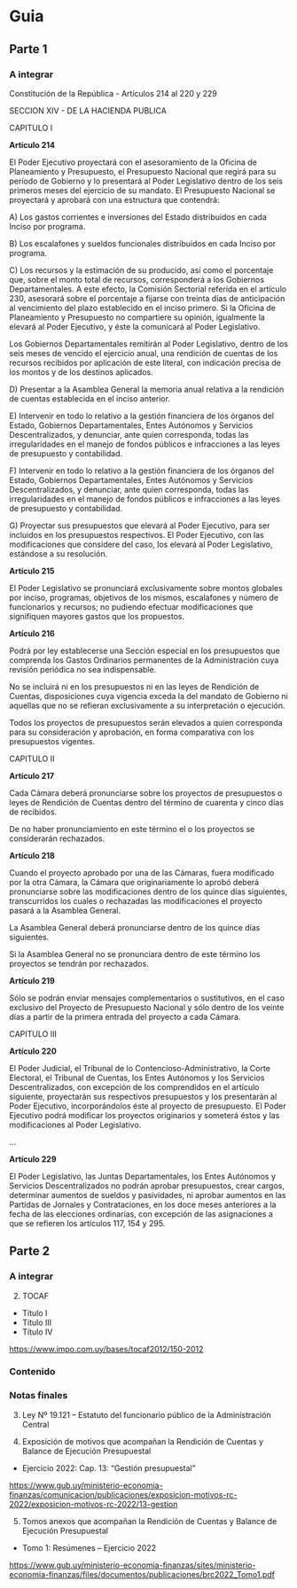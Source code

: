 
# Guia

## Parte 1

### A integrar
Constitución de la República - Artículos 214 al 220 y 229

SECCION XIV - DE LA HACIENDA PUBLICA

CAPITULO I

**Artículo 214**

El Poder Ejecutivo proyectará con el asesoramiento de la Oficina de Planeamiento y Presupuesto, el Presupuesto Nacional que regirá para su período de Gobierno y lo presentará al Poder Legislativo dentro de los seis primeros meses del ejercicio de su mandato.
El Presupuesto Nacional se proyectará y aprobará con una estructura que contendrá:

A) Los gastos corrientes e inversiones del Estado distribuidos en cada Inciso por programa.

B) Los escalafones y sueldos funcionales distribuidos en cada Inciso por programa.

C) Los recursos y la estimación de su producido, así como el porcentaje que, sobre el monto total de recursos, corresponderá a los Gobiernos Departamentales. A este efecto, la Comisión Sectorial referida en el artículo 230, asesorará sobre el porcentaje a fijarse con treinta días de anticipación al vencimiento del plazo establecido en el inciso primero. Si la Oficina de Planeamiento y Presupuesto no compartiere su opinión, igualmente la elevará al Poder Ejecutivo, y éste la comunicará al Poder Legislativo.

Los Gobiernos Departamentales remitirán al Poder Legislativo, dentro de los seis meses de vencido el ejercicio anual, una rendición de cuentas de los recursos recibidos por aplicación de este literal, con indicación precisa de los montos y de los destinos aplicados.

D) Presentar a la Asamblea General la memoria anual relativa a la rendición de cuentas establecida en el inciso anterior.

E) Intervenir en todo lo relativo a la gestión financiera de los órganos del Estado, Gobiernos Departamentales, Entes Autónomos y Servicios Descentralizados, y denunciar, ante quien corresponda, todas las irregularidades en el manejo de fondos públicos e infracciones a las leyes de presupuesto y contabilidad.

F) Intervenir en todo lo relativo a la gestión financiera de los órganos del Estado, Gobiernos Departamentales, Entes Autónomos y Servicios Descentralizados, y denunciar, ante quien corresponda, todas las irregularidades en el manejo de fondos públicos e infracciones a las leyes de presupuesto y contabilidad.

G) Proyectar sus presupuestos que elevará al Poder Ejecutivo, para ser incluidos en los presupuestos respectivos. El Poder Ejecutivo, con las modificaciones que considere del caso, los elevará al Poder Legislativo, estándose a su resolución.

**Artículo 215**

El Poder Legislativo se pronunciará exclusivamente sobre montos globales por inciso, programas, objetivos de los mismos, escalafones y número de funcionarios y recursos; no pudiendo efectuar modificaciones que signifiquen mayores gastos que los propuestos.

**Artículo 216**

Podrá por ley establecerse una Sección especial en los presupuestos que comprenda los Gastos Ordinarios permanentes de la Administración cuya revisión periódica no sea indispensable. 

No se incluirá ni en los presupuestos ni en las leyes de Rendición de Cuentas, disposiciones cuya vigencia exceda la del mandato de Gobierno ni aquellas que no se refieran exclusivamente a su interpretación o
ejecución.

Todos los proyectos de presupuestos serán elevados a quien corresponda para su consideración y aprobación, en forma comparativa con los presupuestos vigentes.

CAPITULO II

**Artículo 217**

Cada Cámara deberá pronunciarse sobre los proyectos de presupuestos o leyes de Rendición de Cuentas dentro del término de cuarenta y cinco días de recibidos.

De no haber pronunciamiento en este término el o los proyectos se considerarán rechazados.

**Artículo 218**

 Cuando el proyecto aprobado por una de las Cámaras, fuera modificado por la otra Cámara, la Cámara que originariamente lo aprobó deberá pronunciarse sobre las modificaciones dentro de los quince días siguientes, transcurridos los cuales o rechazadas las modificaciones el proyecto pasará a la Asamblea General.

La Asamblea General deberá pronunciarse dentro de los quince días siguientes.

Si la Asamblea General no se pronunciara dentro de este término los proyectos se tendrán por rechazados.

**Artículo 219**

Sólo se podrán enviar mensajes complementarios o sustitutivos, en el caso exclusivo del Proyecto de Presupuesto Nacional y sólo dentro de los veinte días a partir de la primera entrada del proyecto a cada Cámara. 

CAPITULO III

**Artículo 220**

El Poder Judicial, el Tribunal de lo Contencioso-Administrativo, la Corte Electoral, el Tribunal de Cuentas, los Entes Autónomos y los Servicios Descentralizados, con excepción de los comprendidos en el artículo siguiente, proyectarán sus respectivos presupuestos y los presentarán al Poder Ejecutivo, incorporándolos éste al proyecto de presupuesto. El Poder Ejecutivo podrá modificar los proyectos originarios y someterá éstos y las modificaciones al Poder Legislativo.

...

**Artículo 229**

El Poder Legislativo, las Juntas Departamentales, los Entes Autónomos y Servicios Descentralizados no podrán aprobar presupuestos, crear cargos, determinar aumentos de sueldos y pasividades, ni aprobar aumentos en las Partidas de Jornales y Contrataciones, en los doce meses anteriores a la fecha de las elecciones ordinarias, con excepción de las asignaciones a que se refieren los artículos 117, 154 y 295.

## Parte 2

### A integrar

2) TOCAF

- Título I
- Título III
- Título IV

https://www.impo.com.uy/bases/tocaf2012/150-2012

### Contenido




### Notas finales


3) Ley Nº 19.121 – Estatuto del funcionario público de la Administración Central

4) Exposición de motivos que acompañan la Rendición de Cuentas y Balance de Ejecución Presupuestal

- Ejercicio 2022: Cap. 13: “Gestión presupuestal”

https://www.gub.uy/ministerio-economia-finanzas/comunicacion/publicaciones/exposicion-motivos-rc-2022/exposicion-motivos-rc-2022/13-gestion

5) Tomos anexos que acompañan la Rendición de Cuentas y Balance de Ejecución
Presupuestal

- Tomo 1: Resúmenes – Ejercicio 2022

https://www.gub.uy/ministerio-economia-finanzas/sites/ministerio-economia-finanzas/files/documentos/publicaciones/brc2022_Tomo1.pdf